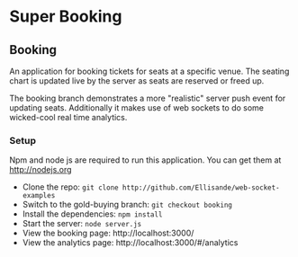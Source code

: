 Super Booking
===============

## Booking

An application for booking tickets for seats at a specific venue. The seating chart is updated live by the server as seats are reserved or freed up.

The booking branch demonstrates a more "realistic" server push event for updating seats. Additionally it makes use of web sockets to do some wicked-cool real time analytics.

### Setup

Npm and node js are required to run this application. You can get them at http://nodejs.org

* Clone the repo:  ```git clone http://github.com/Ellisande/web-socket-examples```
* Switch to the gold-buying branch:  ```git checkout booking```
* Install the dependencies:  ```npm install```
* Start the server:  ```node server.js```
* View the booking page: http://localhost:3000/
* View the analytics page: http://localhost:3000/#/analytics
